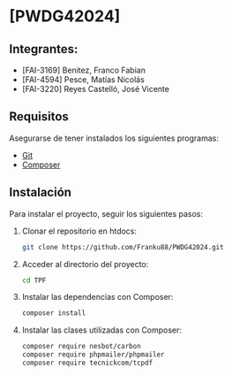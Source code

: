 # [PWDG42024]

## Integrantes:
- [FAI-3169] Benitez, Franco Fabian
- [FAI-4594] Pesce, Matías Nicolás
- [FAI-3220] Reyes Castelló, José Vicente



## Requisitos

Asegurarse de tener instalados los siguientes programas:
- [Git](https://git-scm.com/downloads)
- [Composer](https://getcomposer.org/download/)

## Instalación

Para instalar el proyecto, seguir los siguientes pasos:

1. Clonar el repositorio en htdocs:

    ```bash
    git clone https://github.com/Franku88/PWDG42024.git
    ```

2. Acceder al directorio del proyecto:

    ```bash
    cd TPF
    ```

3. Instalar las dependencias con Composer:

    ```bash
    composer install
    ```
    
4. Instalar las clases utilizadas con Composer:
    ```bash
    composer require nesbot/carbon
    composer require phpmailer/phpmailer
    composer require tecnickcom/tcpdf
    ```
